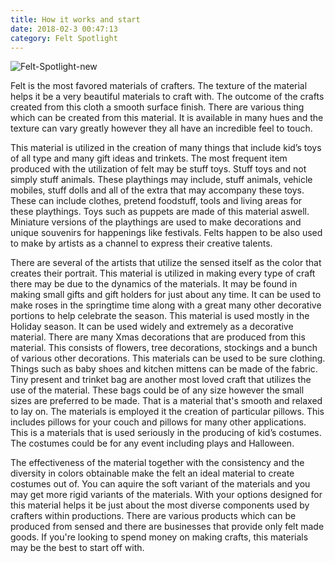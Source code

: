 ```yaml
---
title: How it works and start
date: 2018-02-3 00:47:13
category: Felt Spotlight
---
```


![Felt-Spotlight-new](https://www.missglu.com/content/images/5.jpg)

Felt is the most favored materials of crafters. The texture of the material helps it be a very beautiful materials to craft with. The outcome of the crafts created from this cloth a smooth surface finish. There are various thing which can be created from this material. It is available in many hues and the texture can vary greatly however they all have an incredible feel to touch.

This material is utilized in the creation of many things that include kid’s toys of all type and many gift ideas and trinkets. The most frequent item produced with the utilization of felt may be stuff toys. Stuff toys and not simply stuff animals. These playthings may include, stuff animals, vehicle mobiles, stuff dolls and all of the extra that may accompany these toys. These can include clothes, pretend foodstuff, tools and living areas for these playthings. Toys such as puppets are made of this material aswell. Miniature versions of the playthings are used to make decorations and unique souvenirs for happenings like festivals. Felts happen to be also used to make by artists as a channel to express their creative talents.

There are several of the artists that utilize the sensed itself as the color that creates their portrait. This material is utilized in making every type of craft there may be due to the dynamics of the materials. It may be found in making small gifts and gift holders for just about any time. It can be used to make roses in the springtime time along with a great many other decorative portions to help celebrate the season. This material is used mostly in the Holiday season. It can be used widely and extremely as a decorative material. There are many Xmas decorations that are produced from this material. This consists of flowers, tree decorations, stockings and a bunch of various other decorations. This materials can be used to be sure clothing. Things such as baby shoes and kitchen mittens can be made of the fabric. Tiny present and trinket bag are another most loved craft that utilizes the use of the material. These bags could be of any size however the small sizes are preferred to be made. That is a material that's smooth and relaxed to lay on. The materials is employed it the creation of particular pillows. This includes pillows for your couch and pillows for many other applications. This is a materials that is used seriously in the producing of kid’s costumes. The costumes could be for any event including plays and Halloween.

The effectiveness of the material together with the consistency and the diversity in colors obtainable make the felt an ideal material to create costumes out of. You can aquire the soft variant of the materials and you may get more rigid variants of the materials. With your options designed for this material helps it be just about the most diverse components used by crafters within productions. There are various products which can be produced from sensed and there are businesses that provide only felt made goods. If you're looking to spend money on making crafts, this materials may be the best to start off with.